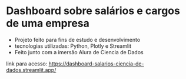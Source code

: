 # Dashboard sobre salários e cargos de uma empresa 

- Projeto feito para fins de estudo e desenvolvimento
- tecnologias utilizadas: Python, Plotly e Streamlit
- Feito junto com a imersão Alura de Ciencia de Dados

link para acesso: https://dashboard-salarios-ciencia-de-dados.streamlit.app/

